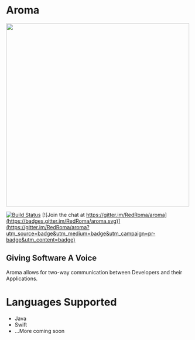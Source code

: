 Aroma
==============================================

[<img src="https://raw.githubusercontent.com/RedRoma/Aroma/develop/Graphics/Logo.png" width="500">](http://aroma.redroma.tech/)

[![Build Status](http://jenkins.redroma.tech/job/Aroma/badge/icon)](http://jenkins.redroma.tech/job/Aroma/) [![Join the chat at https://gitter.im/RedRoma/aroma](https://badges.gitter.im/RedRoma/aroma.svg)](https://gitter.im/RedRoma/aroma?utm_source=badge&utm_medium=badge&utm_campaign=pr-badge&utm_content=badge)

## Giving Software A Voice

Aroma allows for two-way communication between Developers and their Applications.

# Languages Supported

+ Java
+ Swift
+ ...More coming soon
